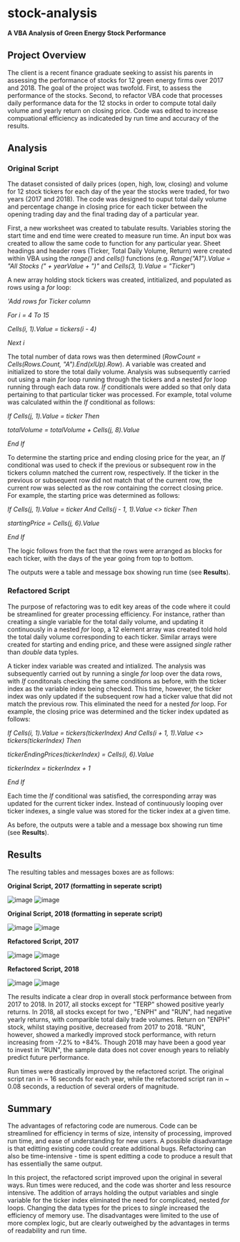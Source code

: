 # stock-analysis
**A VBA Analysis of Green Energy Stock Performance**

## Project Overview

The client is a recent finance graduate seeking to assist his parents in assessing the performance of stocks for 12 green energy firms over 2017 and 2018. The goal of the project was twofold. First, to assess the performance of the stocks. Second, to refactor VBA code that processes daily performance data for the 12 stocks in order to compute total daily volume and yearly return on closing price. Code was edited to increase compuational efficiency as indicateded by run time and accuracy of the results.

## Analysis

### Original Script

The dataset consisted of daily prices (open, high, low, closing) and volume for 12 stock tickers for each day of the year the stocks were traded, for two years (2017 and 2018). The code was designed to ouput total daily volume and percentage change in closing price for each ticker between the opening trading day and the final trading day of a particular year.

First, a new worksheet was created to tabulate results. Variables storing the start time and end time were created to measure run time. An input box was created to allow the same code to function for any particular year. Sheet headings and header rows (Ticker, Total Daily Volume, Return) were created within VBA using the *range()* and *cells()* functions (e.g. *Range("A1").Value = "All Stocks (" + yearValue + ")"* and *Cells(3, 1).Value = "Ticker"*)

A new array holding stock tickers was created, intitialized, and populated as rows using a *for* loop:

*'Add rows for Ticker column*

*For i = 4 To 15*

*Cells(i, 1).Value = tickers(i - 4)*

*Next i*

The total number of data rows was then determined (*RowCount = Cells(Rows.Count, "A").End(xlUp).Row*). A variable was created and initialized to store the total daily volume. Analysis was subsequently carried out using a main *for* loop running through the tickers and a nested *for* loop running through each data row. *If* conditionals were added so that only data pertaining to that particular ticker was processed. For example, total volume was calculated within the *If* conditional as follows:

*If Cells(j, 1).Value = ticker Then*
    
*totalVolume = totalVolume + Cells(j, 8).Value*
    
*End If*

To determine the starting price and ending closing price for the year, an *If* conditional was used to check if the previous or subsequent row in the tickers column matched the current row, respectively. If the ticker in the previous or subsequent row did not match that of the current row, the current row was selected as the row containing the correct closing price. For example, the starting price was determined as follows:

*If Cells(j, 1).Value = ticker And Cells(j - 1, 1).Value <> ticker Then*
    
*startingPrice = Cells(j, 6).Value*
    
*End If*

The logic follows from the fact that the rows were arranged as blocks for each ticker, with the days of the year going from top to bottom.

The outputs were a table and message box showing run time (see **Results**).

### Refactored Script

The purpose of refactoring was to edit key areas of the code where it could be streamlined for greater processing efficiency. For instance, rather than creating a single variable for the total daily volume, and updating it continuously in a nested *for* loop, a 12 element array was created told hold the total daily volume corresponding to each ticker. Similar arrays were created for starting and ending price, and these were assigned *single* rather than *double* data typles.

A ticker index variable was created and intialized. The analysis was subsequently carried out by running a single *for* loop over the data rows, with *If* conditonals checking the same conditions as before, with the ticker index as the variable index being checked. This time, however, the  ticker index was only updated if the subsequent row had a ticker value that did not match the previous row. This eliminated the need for a nested *for* loop. For example, the closing price was determined and the ticker index updated as follows:

*If Cells(i, 1).Value = tickers(tickerIndex) And Cells(i + 1, 1).Value <> tickers(tickerIndex) Then*
        
*tickerEndingPrices(tickerIndex) = Cells(i, 6).Value*
           
*tickerIndex = tickerIndex + 1*

 *End If*
 
 Each time the *If* conditional was satisfied, the corresponding array was updated for the current ticker index. Instead of continuously looping over ticker indexes, a single value was stored for the ticker index at a given time.
 
 As before, the outputs were a table and a message box showing run time (see **Results**).
 
 ## Results
 
 The resulting tables and messages boxes are as follows:
 
 **Original Script, 2017 (formatting in seperate script)**

![image](https://user-images.githubusercontent.com/79061124/111076923-c9db9700-84c4-11eb-8737-2316e3f06cc2.png) ![image](https://user-images.githubusercontent.com/79061124/111077002-2f2f8800-84c5-11eb-98ae-3cc1ba9a3cf3.png)

**Original Script, 2018 (formatting in seperate script)**

![image](https://user-images.githubusercontent.com/79061124/111077231-2c816280-84c6-11eb-8a62-26d87c927f16.png) ![image](https://user-images.githubusercontent.com/79061124/111077247-41f68c80-84c6-11eb-8eba-1ec7d1669531.png)

**Refactored Script, 2017**

![image](https://user-images.githubusercontent.com/79061124/111078135-86842700-84ca-11eb-9203-64a73bc0129e.png) ![image](https://user-images.githubusercontent.com/79061124/111078154-94d24300-84ca-11eb-8c55-eaea599a33c0.png)

**Refactored Script, 2018**

![image](https://user-images.githubusercontent.com/79061124/111078218-c6e3a500-84ca-11eb-8422-2586b1622042.png) ![image](https://user-images.githubusercontent.com/79061124/111078232-d4009400-84ca-11eb-8e4c-36bbd687d27c.png)

The results indicate a clear drop in overall stock performance between from 2017 to 2018. In 2017, all stocks except for "TERP" showed positive yearly returns. In 2018, all stocks except for two , "ENPH" and "RUN", had negative yearly returns, with comparible total daily trade volumes. Return on "ENPH" stock, whilst staying positive, decreased from 2017 to 2018. "RUN", however, showed a markedly improved stock performance, with return increasing from -7.2% to +84%. Though 2018 may have been a good year to invest in "RUN", the sample data does not cover enough years to reliably predict future performance.

Run times were drastically improved by the refactored script. The original script ran in ~ 16 seconds for each year, while the refactored script ran in ~ 0.08 seconds, a reduction of several orders of magnitude.

## Summary

The advantages of refactoring code are numerous. Code can be streamlined for efficiency in terms of size, intensity of processing, improved run time, and ease of understanding for new users. A possible disadvantage is that editting existing code could create additional bugs. Refactoring can also be time-intensive - time is spent editting a code to produce a result that has essentially the same output.

In this project, the refactored script improved upon the original in several ways. Run times were reduced, and the code was shorter and less resource intensive. The addition of arrays holding the output variables and single variable for the ticker index eliminated the need for complicated, nested *for* loops. Changing the data types for the prices to *single* increased the efficiency of memory use. The disadvantages were limited to the use of more complex logic, but are clearly outweighed by the advantages in terms of readability and run time.


